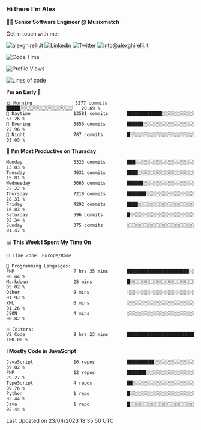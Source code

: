 ### Hi there I'm Alex

👨‍💻 __Senior Software Engineer @ Musixmatch__

Get in touch with me:

[![alexghirelli.it](https://img.shields.io/static/v1?label=alexghirelli.it&message=%20&color=red&logo=&style=flat-square&logoColor=white)](https://www.alexghirelli.it/)
[![Linkedin](https://img.shields.io/static/v1?label=Linkedin&message=%20&color=blue&logo=Linkedin&style=flat-square&logoColor=white)](https://linkedin.com/in/alexghirelli)
[![Twitter](https://img.shields.io/static/v1?label=Twitter&message=%20&color=blue&logo=Twitter&style=flat-square&logoColor=white)](https://twitter.com/alexGhirelli)
[![info@alexghirelli.it](https://img.shields.io/static/v1?label=info@alexghirelli.it&message=%20&color=red&logo=gmail&style=flat-square&logoColor=white)](mailto:info@alexghirelli.it)

<!--START_SECTION:waka-->
![Code Time](http://img.shields.io/badge/Code%20Time-7%2C440%20hrs%2052%20mins-blue)

![Profile Views](http://img.shields.io/badge/Profile%20Views-0-blue)

![Lines of code](https://img.shields.io/badge/From%20Hello%20World%20I%27ve%20Written-35.3%20million%20lines%20of%20code-blue)

**I'm an Early 🐤** 

```text
🌞 Morning                5277 commits        █████░░░░░░░░░░░░░░░░░░░░   20.69 % 
🌆 Daytime                13581 commits       █████████████░░░░░░░░░░░░   53.26 % 
🌃 Evening                5855 commits        ██████░░░░░░░░░░░░░░░░░░░   22.96 % 
🌙 Night                  787 commits         █░░░░░░░░░░░░░░░░░░░░░░░░   03.09 % 
```
📅 **I'm Most Productive on Thursday** 

```text
Monday                   3323 commits        ███░░░░░░░░░░░░░░░░░░░░░░   13.03 % 
Tuesday                  4031 commits        ████░░░░░░░░░░░░░░░░░░░░░   15.81 % 
Wednesday                5665 commits        ██████░░░░░░░░░░░░░░░░░░░   22.22 % 
Thursday                 7218 commits        ███████░░░░░░░░░░░░░░░░░░   28.31 % 
Friday                   4292 commits        ████░░░░░░░░░░░░░░░░░░░░░   16.83 % 
Saturday                 596 commits         █░░░░░░░░░░░░░░░░░░░░░░░░   02.34 % 
Sunday                   375 commits         ░░░░░░░░░░░░░░░░░░░░░░░░░   01.47 % 
```


📊 **This Week I Spent My Time On** 

```text
🕑︎ Time Zone: Europe/Rome

💬 Programming Languages: 
PHP                      7 hrs 35 mins       ███████████████████████░░   90.44 % 
Markdown                 25 mins             █░░░░░░░░░░░░░░░░░░░░░░░░   05.02 % 
Other                    9 mins              ░░░░░░░░░░░░░░░░░░░░░░░░░   01.92 % 
XML                      6 mins              ░░░░░░░░░░░░░░░░░░░░░░░░░   01.26 % 
JSON                     4 mins              ░░░░░░░░░░░░░░░░░░░░░░░░░   00.82 % 

🔥 Editors: 
VS Code                  8 hrs 23 mins       █████████████████████████   100.00 % 
```

**I Mostly Code in JavaScript** 

```text
JavaScript               16 repos            ██████████░░░░░░░░░░░░░░░   39.02 % 
PHP                      12 repos            ███████░░░░░░░░░░░░░░░░░░   29.27 % 
TypeScript               4 repos             ██░░░░░░░░░░░░░░░░░░░░░░░   09.76 % 
Python                   1 repo              █░░░░░░░░░░░░░░░░░░░░░░░░   02.44 % 
Java                     1 repo              █░░░░░░░░░░░░░░░░░░░░░░░░   02.44 % 
```




 Last Updated on 23/04/2023 18:35:50 UTC
<!--END_SECTION:waka-->
